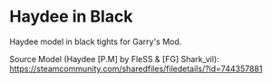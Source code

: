 # Haydee in Black
Haydee model in black tights for Garry's Mod.

Source Model (Haydee [P.M] by FleSS & [FG] Shark_vil): 
https://steamcommunity.com/sharedfiles/filedetails/?id=744357881
